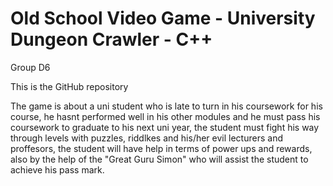 # Old School Video Game - University Dungeon Crawler - C++
Group D6

This is the GitHub repository

The game is about a uni student who is late to turn in his coursework for his course, he hasnt performed well in his other modules and he must pass his coursework to graduate to his next uni year, the student must fight his way through levels with puzzles, riddlkes and his/her evil lecturers and proffesors, the student will have help in terms of power ups and rewards, also by the help of the "Great Guru Simon" who will assist the student to achieve his pass mark.
